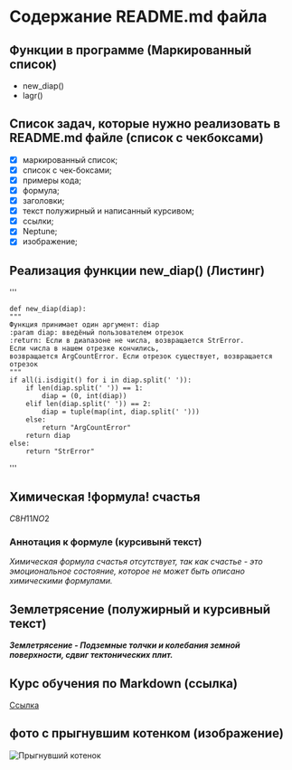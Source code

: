 # Содержание README.md файла

## Функции в программе (Маркированный список)

- new_diap()
- lagr()

## Список задач, которые нужно реализовать в README.md файле (список с чекбоксами)

- [x] маркированный список;
- [x] список с чек-боксами;
- [x] примеры кода;
- [x] формула;
- [x] заголовки;
- [x] текст полужирный и написанный курсивом;
- [x] ссылки;
- [x] Neptune;
- [x] изображение;

## Реализация функции new_diap() (Листинг)
'''

    def new_diap(diap):
    """
    Функция принимает один аргумент: diap
    :param diap: введёный пользователем отрезок
    :return: Если в диапазоне не числа, возвращается StrError.
    Если числа в нашем отрезке кончились,
    возвращается ArgCountError. Если отрезок существует, возвращается отрезок
    """
    if all(i.isdigit() for i in diap.split(' ')):
        if len(diap.split(' ')) == 1:
            diap = (0, int(diap))
        elif len(diap.split(' ')) == 2:
            diap = tuple(map(int, diap.split(' ')))
        else:
            return "ArgCountError"
        return diap
    else:
        return "StrError"

'''     

## Химическая !формула! счастья
$C8H11NO2$

### Аннотация к формуле (курсивынй текст)
_Химическая формула счастья отсутствует, так как счастье - это эмоциональное состояние, которое не может быть описано химическими формулами._

## Землетрясение (полужирный и курсивный текст)
***Землетрясение - Подземные толчки и колебания земной поверхности, сдвиг тектонических плит.***

## Курс обучения по Markdown (ссылка)
[Ссылка](https://www.youtube.com/watch?v=8owG83ozHYw)

## фото с прыгнувшим котенком (изображение)
![Прыгнувший котенок](https://kotproglot.ru/wp-content/uploads/2020/04/pochemu-govoryat-chto-u-koshek-9-jizney-3.jpg)
